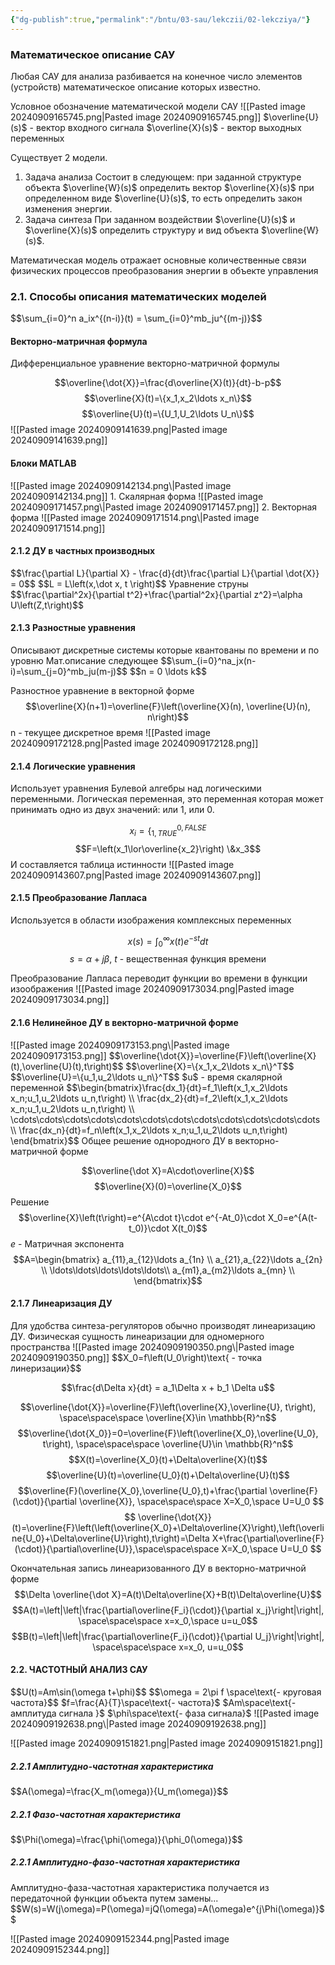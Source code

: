 ```yaml
---
{"dg-publish":true,"permalink":"/bntu/03-sau/lekczii/02-lekcziya/"}
---
```



<h3>Математическое описание САУ</h3>

Любая САУ для анализа разбивается на конечное число элементов (устройств) математическое описание которых известно.

Условное обозначение математической модели САУ
![[Pasted image 20240909165745.png\|Pasted image 20240909165745.png]]
$\overline{U}(s)$ - вектор входного сигнала
$\overline{X}(s)$ - вектор выходных переменных

Существует 2 модели.
1. Задача анализа
	Состоит в следующем: при заданной структуре объекта $\overline{W}(s)$ определить вектор $\overline{X}(s)$ при определенном виде $\overline{U}(s)$, то есть определить закон изменения энергии.
2. Задача синтеза
	При заданном воздействии $\overline{U}(s)$ и $\overline{X}(s)$ определить структуру и вид объекта $\overline{W}(s)$.

Математическая модель отражает основные количественные связи физических процессов преобразования энергии в объекте управления


<h3>2.1. Способы описания математических моделей</h3>
$$\sum_{i=0}^n a_ix^{(n-i)}(t) = \sum_{i=0}^mb_ju^{(m-j)}$$


<h4>Векторно-матричная формула</h4>
Дифференциальное уравнение векторно-матричной формулы

$$\overline{\dot{X}}=\frac{d\overline{X}(t)}{dt}-b-p$$
$$\overline{X}(t)=\{x_1,x_2\ldots x_n\}$$
$$\overline{U}(t)=\{U_1,U_2\ldots U_n\}$$
![[Pasted image 20240909141639.png\|Pasted image 20240909141639.png]]


<h4>Блоки MATLAB</h4>
![[Pasted image 20240909142134.png\|Pasted image 20240909142134.png]]
1. Скалярная форма
	 ![[Pasted image 20240909171457.png\|Pasted image 20240909171457.png]]
2. Векторная форма
	![[Pasted image 20240909171514.png\|Pasted image 20240909171514.png]]


<h4>2.1.2 ДУ в частных производных</h4>
$$\frac{\partial L}{\partial X} - \frac{d}{dt}\frac{\partial L}{\partial \dot{X}} = 0$$
$$L = L\left(x,\dot x, t \right)$$
Уравнение струны
$$\frac{\partial^2x}{\partial t^2}+\frac{\partial^2x}{\partial z^2}=\alpha U\left(Z,t\right)$$

<h4>2.1.3 Разностные уравнения</h4>
Описывают дискретные системы которые квантованы по времени и по уровню
Мат.описание следующее
$$\sum_{i=0}^na_jx(n-i)=\sum_{j=0}^mb_ju(m-j)$$
$$n = 0 \ldots k$$

Разностное уравнение в векторной форме
$$\overline{X}(n+1)=\overline{F}\left(\overline{X}(n), \overline{U}(n), n\right)$$
n - текущее дискретное время
![[Pasted image 20240909172128.png\|Pasted image 20240909172128.png]]


<h4>2.1.4 Логические уравнения</h4>
Использует уравнения Булевой алгебры над логическими переменными. 
Логическая переменная, это переменная которая может принимать одно из двух значений: или 1, или 0.

$$x_i=\{^{0, FALSE}_{1,TRUE}$$
$$F=\left(x_1\lor\overline{x_2}\right) \&x_3$$
И составляется таблица истинности
![[Pasted image 20240909143607.png\|Pasted image 20240909143607.png]]


<h4>2.1.5 Преобразование Лапласа</h4>
Используется в области изображения комплексных переменных

$$x(s)=\int_0^{\infty}x(t)e^{-st}dt$$
$$s=\alpha+j\beta\text{, $t$ - вещественная функция времени}$$

Преобразование Лапласа переводит функции во времени в функции изоображения
![[Pasted image 20240909173034.png\|Pasted image 20240909173034.png]]

<h4>2.1.6 Нелинейное ДУ в векторно-матричной форме</h4>
![[Pasted image 20240909173153.png\|Pasted image 20240909173153.png]]
$$\overline{\dot{X}}=\overline{F}\left(\overline{X}(t),\overline{U}(t),t\right)$$
$$\overline{X}=\{x_1,x_2\ldots x_n\}^T$$
$$\overline{U}=\{u_1,u_2\ldots u_n\}^T$$
$u$ - время скалярной переменной
$$\begin{bmatrix}\frac{dx_1}{dt}=f_1\left(x_1,x_2\ldots x_n;u_1,u_2\ldots u_n,t\right) \\
\frac{dx_2}{dt}=f_2\left(x_1,x_2\ldots x_n;u_1,u_2\ldots u_n,t\right) \\
\cdots\cdots\cdots\cdots\cdots\cdots\cdots\cdots\cdots\cdots\cdots\cdots \\
\frac{dx_n}{dt}=f_n\left(x_1,x_2\ldots x_n;u_1,u_2\ldots u_n,t\right)
\end{bmatrix}$$
Общее решение однородного ДУ в векторно-матричной форме

$$\overline{\dot X}=A\cdot\overline{X}$$
$$\overline{X}(0)=\overline{X_0}$$
Решение
$$\overline{X}\left(t\right)=e^{A\cdot t}\cdot e^{-At_0}\cdot X_0=e^{A(t-t_0)}\cdot X(t_0)$$
$e$ - Матричная экспонента
$$A=\begin{bmatrix}
a_{11},a_{12}\ldots a_{1n} \\
a_{21},a_{22}\ldots a_{2n} \\
\ldots\ldots\ldots\ldots\ldots\\
a_{m1},a_{m2}\ldots a_{mn} \\
\end{bmatrix}$$

<h4>2.1.7 Линеаризация ДУ</h4>
Для удобства синтеза-регуляторов обычно производят линеаризацию ДУ.
Физическая сущность линеаризации для одномерного пространства
![[Pasted image 20240909190350.png\|Pasted image 20240909190350.png]]
$$X_0=f\left(U_0\right)\text{ - точка линеризации}$$

$$\frac{d\Delta x}{dt} = a_1\Delta x + b_1 \Delta u$$

$$\overline{\dot{X}}=\overline{F}\left(\overline{X},\overline{U}, t\right), 
\space\space\space
\overline{X}\in \mathbb{R}^n$$
$$\overline{\dot{X_0}}=0=\overline{F}\left(\overline{X_0},\overline{U_0}, t\right), 
\space\space\space
\overline{U}\in \mathbb{R}^n$$
$$X(t)=\overline{X_0}(t)+\Delta\overline{X}(t)$$
$$\overline{U}(t)=\overline{U_0}(t)+\Delta\overline{U}(t)$$
$$\overline{F}(\overline{X_0},\overline{U_0},t)+\frac{\partial \overline{F}(\cdot)}{\partial \overline{X}},
\space\space\space
X=X_0,\space U=U_0
$$
$$
\overline{\dot{X}}(t)=\overline{F}\left(\left(\overline{X_0}+\Delta\overline{X}\right),\left(\overline{U_0}+\Delta\overline{U}\right),t\right)=\Delta X+\frac{\partial\overline{F}(\cdot)}{\partial\overline{U}},\space\space\space X=X_0,\space U=U_0
$$

Окончательная запись линеаризованного ДУ в векторно-матричной форме
$$\Delta \overline{\dot X}=A(t)\Delta\overline{X}+B(t)\Delta\overline{U}$$
$$A(t)=\left|\left|\frac{\partial\overline{F_i}(\cdot)}{\partial x_j}\right|\right|,
\space\space\space x=x_0,\space u=u_0$$
$$B(t)=\left|\left|\frac{\partial\overline{F_i}(\cdot)}{\partial U_j}\right|\right|,
\space\space\space x=x_0, u=u_0$$

<h4>2.2. ЧАСТОТНЫЙ АНАЛИЗ САУ</h4>
$$U(t)=Am\sin(\omega t+\phi)$$
$$\omega = 2\pi f \space\text{- круговая частота}$$
$f=\frac{A}{T}\space\text{- частота}$
$Am\space\text{- амплитуда сигнала }$
$\phi\space\text{- фаза сигнала}$
![[Pasted image 20240909192638.png\|Pasted image 20240909192638.png]]

![[Pasted image 20240909151821.png\|Pasted image 20240909151821.png]]

<h5>2.2.1 Амплитудно-частотная характеристика</h5>
$$A(\omega)=\frac{X_m(\omega)}{U_m(\omega)}$$
<h5>2.2.1 Фазо-частотная характеристика</h5>
$$\Phi(\omega)=\frac{\phi(\omega)}{\phi_0(\omega)}$$
<h5>2.2.1 Амплитудно-фазо-частотная характеристика</h5>
Амплитудно-фаза-частотная характеристика получается из передаточной функции объекта путем замены...
$$W(s)=W(j\omega)=P(\omega)=jQ(\omega)=A(\omega)e^{j\Phi(\omega)}$$

![[Pasted image 20240909152344.png\|Pasted image 20240909152344.png]]
